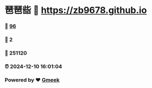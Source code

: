 # 琶琶啙 :link: https://zb9678.github.io 
### :page_facing_up: [96](https://zb9678.github.io/tag.html) 
### :speech_balloon: 2 
### :hibiscus: 251120 
### :alarm_clock: 2024-12-10 16:01:04 
### Powered by :heart: [Gmeek](https://github.com/Meekdai/Gmeek)
